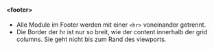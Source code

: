 #### &lt;footer&gt;

- Alle Module im Footer werden mit einer `<hr>` voneinander getrennt.  
- Die Border der hr ist nur so breit, wie der content innerhalb der grid columns. Sie geht nicht bis zum Rand des viewports.
